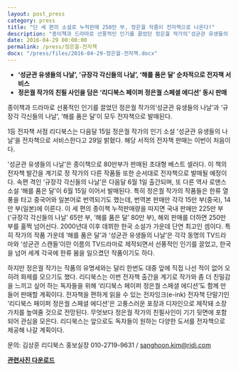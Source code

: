 ```yaml
---
layout: post_press
category: press
title: "단 세 편의 소설로 누적판매 250만 부, 정은궐 작품이 전자책으로 나온다!"
description: "종이책과 드라마로 선풍적인 인기를 끌었던 정은궐 작가의‘성균관 유생들의 나날’과 ‘규장각 각신들의 나날’, ‘해를 품은 달’이 모두 전자책으로 발매된다."
date: 2016-04-29 00:00:00
permalink: /press/정은궐-전자책
docx: "/press/files/2016-04-29-정은궐-전자책.docx"
---
```


* **‘성균관 유생들의 나날’, ‘규장각 각신들의 나날’, ‘해를 품은 달’ 순차적으로 전자책 서비스**
* **정은궐 작가의 친필 사인을 담은 ‘리디북스 페이퍼 정은궐 스페셜 에디션’ 동시 판매**

종이책과 드라마로 선풍적인 인기를 끌었던 정은궐 작가의‘성균관 유생들의 나날’과 ‘규장각 각신들의 나날’, ‘해를 품은 달’이 모두 전자책으로 발매된다.

1등 전자책 서점 리디북스는 다음달 15일 정은궐 작가의 인기 소설 '성균관 유생들의 나날’을 전자책으로 서비스한다고 29일 밝혔다. 해당 서적의 전자책 판매는 이번이 처음이다.

'성균관 유생들의 나날’은 종이책으로  80만부가 판매된 초대형 베스트 셀러다. 이 책의 전자책 발간을 계기로 정 작가의 다른 작품들 또한 순서대로 전자책으로 발매될 예정이다. 속편 격인 ‘규장각 각신들의 나날’은 다음달 6월 1일 출간되며, 또 다른 역사 로맨스 소설 ‘해를 품은 달’이 6월 15일 이어서 발매된다. 특히 정은궐 작가의 작품들은 한류 열풍을 타고 중국어와 일본어로 번역되기도 했는데, 번역본 판매만 각각 15만 부(중국), 14만 부(일본)에 이른다. 이 세 편의 종이책 누적판매량을 따지면 국내 판매만 225만 부(‘규장각 각신들의 나날’ 65만 부, ‘해를 품은 달’ 80만 부), 해외 판매를 더하면 250만 부를 훌쩍 넘어선다. 2000년대 이후 데뷔한 한국 소설가 가운데 단연 최고인 셈이다. 특히 작가의 작품 가운데 ‘해를 품은 달’과 ‘성균관 유생들의 나날’은 각각 동명의 TV드라마와 ‘성균관 스캔들’이란 이름의 TV드라마로 제작되면서 선풍적인 인기를 끌었고, 한국을 넘어 세계 각국에 한류 붐을 일으켰던 작품이기도 하다.

하지만 정은궐 작가는 작품의 유명세와는 달리 한번도 대중 앞에 직접 나선 적이 없어 오히려 화제를 모으기도 했다. 리디북스는 이번 전자책 출간을 계기로 작가와 좀 더 친밀감을 느끼고 싶어 하는 독자들을 위해 ‘리디북스 페이퍼 정은궐 스페셜 에디션’도 함께 만들어 판매할 계획이다. 전자책을 편하게 읽을 수 있는 전자잉크(e-ink) 전자책 단말기인 ‘리디북스 페이퍼 정은궐 스페셜 에디션’은 고풍스러운 포장과 디자인으로 제작돼 소장 가치를 높여줄 것으로 전망된다. 무엇보다 정은궐 작가의 친필사인이 기기 뒷면에 포함되어 관심을 모은다. 리디북스는 앞으로도 독자들이 원하는 다양한 도서를 전자책으로 제공해 나갈 계획이다.

문의:
김상훈 리디북스 홍보실장 010-2719-9631 / sanghoon.kim@ridi.com

[**관련사진 다운로드**](/press/img/2016-04-29-images.zip)